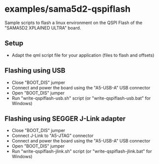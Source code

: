 # examples/sama5d2-qspiflash

Sample scripts to flash a linux environment on the QSPI Flash of the
"SAMA5D2 XPLAINED ULTRA" board.

## Setup

- Adapt the qml script file for your application (files to flash and offsets)

## Flashing using USB

- Close "BOOT_DIS" jumper
- Connect and power the board using the "A5-USB-A" USB connector
- Open "BOOT_DIS" jumper
- Run "write-qspiflash-usb.sh" script (or "write-qspiflash-usb.bat" for
Windows)

## Flashing using SEGGER J-Link adapter

- Close "BOOT_DIS" jumper
- Connect J-Link to "A5-JTAG" connector
- Connect and power the board using the "A5-USB-A" USB connector
- Open "BOOT_DIS" jumper
- Run "write-qspiflash-jlink.sh" script (or "write-qspiflash-jlink.bat" for
Windows)

